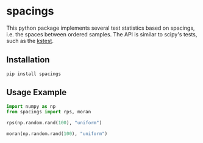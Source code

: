 # spacings

This python package implements several test statistics based on spacings, i.e. the spaces between ordered samples.
The API is similar to scipy's tests, such as the [kstest](https://docs.scipy.org/doc/scipy/reference/generated/scipy.stats.kstest.html).

## Installation

```
pip install spacings
```

## Usage Example

```python
import numpy as np
from spacings import rps, moran 
```

```python
rps(np.random.rand(100), "uniform")
```
```python
moran(np.random.rand(100), "uniform")
```
